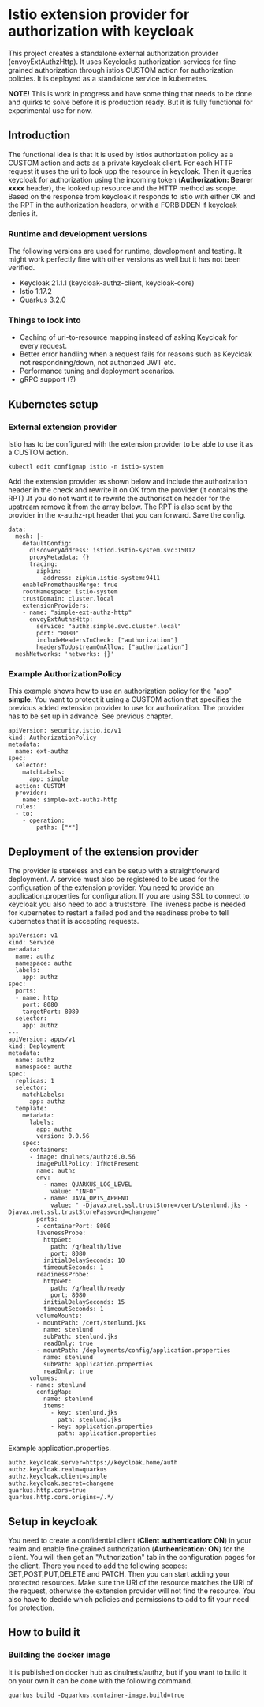 # Istio extension provider for authorization with keycloak
This project creates a standalone external authorization provider (envoyExtAuthzHttp). It uses Keycloaks authorization services for fine grained authorization through istios CUSTOM action for authorization policies. It is deployed as a standalone service in kubernetes.

**NOTE!** This is work in progress and have some thing that needs to be done and quirks to solve before it is production ready. But it is fully functional for experimental use for now.

## Introduction
The functional idea is that it is used by istios authorization policy as a CUSTOM action and acts as a private keycloak client. For each HTTP request it uses the uri to look upp the resource in keycloak. Then it queries keycloak for authorization using the incoming token (**Authorization: Bearer xxxx** header), the looked up resource and the HTTP method as scope. Based on the response from keycloak it responds to istio with either OK and the RPT in the authorization headers, or with a FORBIDDEN if keycloak denies it.

### Runtime and development versions
The following versions are used for runtime, development and testing. It might work perfectly fine with other versions as well but it has not been verified.
* Keycloak 21.1.1 (keycloak-authz-client, keycloak-core)
* Istio 1.17.2
* Quarkus 3.2.0

### Things to look into
* Caching of uri-to-resource mapping instead of asking Keycloak for every request.
* Better error handling when a request fails for reasons such as Keycloak not respondning/down, not authorized JWT etc.
* Performance tuning and deployment scenarios.
* gRPC support (?)

## Kubernetes setup

### External extension provider
Istio has to be configured with the extension provider to be able to use it as a CUSTOM action.

```
kubectl edit configmap istio -n istio-system
```
Add the extension provider as shown below and include the authorization header in the check and rewrite it on OK from the provider (it contains the RPT) .If you do not want it to rewrite the authorisation header for the upstream remove it from the array below. The RPT is also sent by the provider in the x-authz-rpt header that you can forward. Save the config. 
```
data:
  mesh: |-
    defaultConfig:
      discoveryAddress: istiod.istio-system.svc:15012
      proxyMetadata: {}
      tracing:
        zipkin:
          address: zipkin.istio-system:9411
    enablePrometheusMerge: true
    rootNamespace: istio-system
    trustDomain: cluster.local
    extensionProviders:
    - name: "simple-ext-authz-http"
      envoyExtAuthzHttp:
        service: "authz.simple.svc.cluster.local"
        port: "8080"
        includeHeadersInCheck: ["authorization"]
        headersToUpstreamOnAllow: ["authorization"]
  meshNetworks: 'networks: {}'
```

### Example AuthorizationPolicy
This example shows how to use an authorization policy for the "app" **simple**. You want to protect it using a CUSTOM action that specifies the previous added extension provider to use for authorization. The provider has to be set up in advance. See previous chapter.
```
apiVersion: security.istio.io/v1
kind: AuthorizationPolicy
metadata:
  name: ext-authz
spec:
  selector:
    matchLabels:
      app: simple
  action: CUSTOM
  provider:
    name: simple-ext-authz-http
  rules:
  - to:
    - operation:
        paths: ["*"]
```

## Deployment of the extension provider
The provider is stateless and can be setup with a straightforward deployment. A service must also be registered to
be used for the configuration of the extension provider. You need to provide an application.properties for configuration. If you are using SSL to connect to keycloak you also need to add a truststore. The liveness probe is needed for kubernetes to restart a failed pod and the readiness probe to tell kubernetes that it is accepting requests.
```
apiVersion: v1
kind: Service
metadata:
  name: authz
  namespace: authz
  labels:
    app: authz
spec:
  ports:
  - name: http
    port: 8080
    targetPort: 8080
  selector:
    app: authz
---
apiVersion: apps/v1
kind: Deployment
metadata:
  name: authz
  namespace: authz
spec:  
  replicas: 1
  selector:
    matchLabels:
      app: authz
  template:
    metadata:
      labels:
        app: authz
        version: 0.0.56
    spec:
      containers:
      - image: dnulnets/authz:0.0.56
        imagePullPolicy: IfNotPresent
        name: authz
        env:
          - name: QUARKUS_LOG_LEVEL
            value: "INFO"
          - name: JAVA_OPTS_APPEND
            value: " -Djavax.net.ssl.trustStore=/cert/stenlund.jks -Djavax.net.ssl.trustStorePassword=changeme"
        ports:
        - containerPort: 8080
        livenessProbe:
          httpGet:
            path: /q/health/live
            port: 8080
          initialDelaySeconds: 10
          timeoutSeconds: 1
        readinessProbe:
          httpGet:
            path: /q/health/ready
            port: 8080
          initialDelaySeconds: 15 
          timeoutSeconds: 1
        volumeMounts:
        - mountPath: /cert/stenlund.jks
          name: stenlund
          subPath: stenlund.jks
          readOnly: true
        - mountPath: /deployments/config/application.properties
          name: stenlund
          subPath: application.properties
          readOnly: true
      volumes:
      - name: stenlund
        configMap: 
          name: stenlund
          items:
            - key: stenlund.jks
              path: stenlund.jks
            - key: application.properties
              path: application.properties
```
Example application.properties.
```
authz.keycloak.server=https://keycloak.home/auth
authz.keycloak.realm=quarkus
authz.keycloak.client=simple
authz.keycloak.secret=changeme
quarkus.http.cors=true
quarkus.http.cors.origins=/.*/
```

## Setup in keycloak
You need to create a confidential client (**Client authentication: ON**) in your realm and enable fine grained
authorization (**Authentication: ON**) for the client. You will then get an "Authorization" tab in the configuration
pages for the client. There you need to add the following scopes: GET,POST,PUT,DELETE and PATCH. Then you can start adding your
protected resources. Make sure the URI of the resource matches the URI of the request, otherwise the extension provider will
not find the resource. You also have to decide which policies and permissions to add to fit your need for protection.

## How to build it
### Building the docker image
It is published on docker hub as dnulnets/authz, but if you want to build it on your own it can be done with the following command.

```
quarkus build -Dquarkus.container-image.build=true
```
